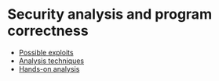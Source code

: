 # Security analysis and program correctness

- [Possible exploits](./possible-exploits.md)
- [Analysis techniques](./analysis-techniques.md)
- [Hands-on analysis](./hands-on-analysis.md)
